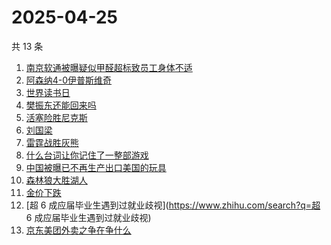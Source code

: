 # 2025-04-25

共 13 条

<!-- BEGIN ZHIHUSEARCH -->
<!-- 最后更新时间 Fri Apr 25 2025 11:30:16 GMT+0800 (China Standard Time) -->
1. [南京软通被曝疑似甲醛超标致员工身体不适](https://www.zhihu.com/search?q=南京软通被曝疑似甲醛超标致员工身体不适)
1. [阿森纳4-0伊普斯维奇](https://www.zhihu.com/search?q=阿森纳4-0伊普斯维奇)
1. [世界读书日](https://www.zhihu.com/search?q=世界读书日)
1. [樊振东还能回来吗](https://www.zhihu.com/search?q=樊振东还能回来吗)
1. [活塞险胜尼克斯](https://www.zhihu.com/search?q=活塞险胜尼克斯)
1. [刘国梁](https://www.zhihu.com/search?q=刘国梁)
1. [雷霆战胜灰熊](https://www.zhihu.com/search?q=雷霆战胜灰熊)
1. [什么台词让你记住了一整部游戏](https://www.zhihu.com/search?q=什么台词让你记住了一整部游戏)
1. [中国被曝已不再生产出口美国的玩具](https://www.zhihu.com/search?q=中国被曝已不再生产出口美国的玩具)
1. [森林狼大胜湖人](https://www.zhihu.com/search?q=森林狼大胜湖人)
1. [金价下跌](https://www.zhihu.com/search?q=金价下跌)
1. [超 6 成应届毕业生遇到过就业歧视](https://www.zhihu.com/search?q=超 6 成应届毕业生遇到过就业歧视)
1. [京东美团外卖之争在争什么](https://www.zhihu.com/search?q=京东美团外卖之争在争什么)
<!-- END ZHIHUSEARCH -->
